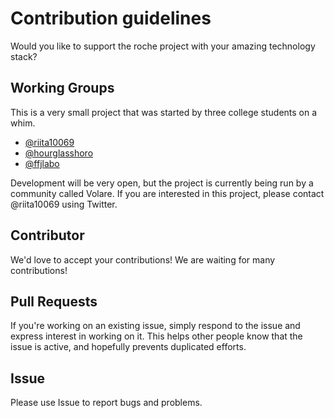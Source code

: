 # Contribution guidelines
Would you like to support the roche project with your amazing technology stack?

## Working Groups

This is a very small project that was started by three college students on a whim.

- <a href="https://github.com/riita10069">@riita10069</a>
- <a href="https://github.com/hourglasshoro">@hourglasshoro</a>
- <a href="https://github.com/ffjlabo">@ffjlabo</a>

Development will be very open, but the project is currently being run by a community called Volare.
If you are interested in this project, please contact @riita10069 using Twitter.

## Contributor
We'd love to accept your contributions!
We are waiting for many contributions!

## Pull Requests
If you're working on an existing issue, simply respond to the issue and express interest in working on it. This helps other people know that the issue is active, and hopefully prevents duplicated efforts.

## Issue
Please use Issue to report bugs and problems.

